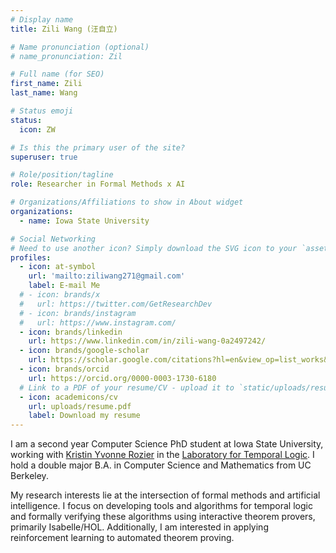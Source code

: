 ```yaml
---
# Display name
title: Zili Wang (汪自立)

# Name pronunciation (optional)
# name_pronunciation: Zil 

# Full name (for SEO)
first_name: Zili
last_name: Wang

# Status emoji
status: 
  icon: ZW

# Is this the primary user of the site?
superuser: true

# Role/position/tagline
role: Researcher in Formal Methods x AI

# Organizations/Affiliations to show in About widget
organizations:
  - name: Iowa State University

# Social Networking
# Need to use another icon? Simply download the SVG icon to your `assets/media/icons/` folder.
profiles:
  - icon: at-symbol
    url: 'mailto:ziliwang271@gmail.com'
    label: E-mail Me
  # - icon: brands/x
  #   url: https://twitter.com/GetResearchDev
  # - icon: brands/instagram
  #   url: https://www.instagram.com/
  - icon: brands/linkedin
    url: https://www.linkedin.com/in/zili-wang-0a2497242/
  - icon: brands/google-scholar
    url: https://scholar.google.com/citations?hl=en&view_op=list_works&gmla=AOv-ny_TxGQa51nNh7UNFpDsb5VXSgjmC3MILT1DPZoLei08mRrccUrAop6O0hNcsQtji_4eZ6awEY3nS9VrZA&user=agoWIhoAAAAJ
  - icon: brands/orcid
    url: https://orcid.org/0000-0003-1730-6180
  # Link to a PDF of your resume/CV - upload it to `static/uploads/resume.pdf`
  - icon: academicons/cv
    url: uploads/resume.pdf
    label: Download my resume
---
```


I am a second year Computer Science PhD student at Iowa State University, working with [Kristin Yvonne Rozier](https://www.aere.iastate.edu/kyrozier/) in the [Laboratory for Temporal Logic](https://laboratory.temporallogic.org/).
I hold a double major B.A. in Computer Science and Mathematics from UC Berkeley.

My research interests lie at the intersection of formal methods and artificial intelligence. I focus on developing tools and algorithms for temporal logic and formally verifying these algorithms using interactive theorem provers, primarily Isabelle/HOL. Additionally, I am interested in applying reinforcement learning to automated theorem proving.


